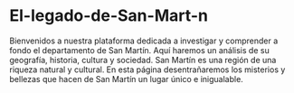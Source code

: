 # El-legado-de-San-Mart-n
Bienvenidos a nuestra plataforma dedicada a investigar y comprender a fondo el departamento de San Martín. Aquí haremos un análisis de su geografía, historia, cultura y sociedad. San Martín es una región de una riqueza natural y cultural. En esta página desentrañaremos los misterios y bellezas que hacen de San Martín un lugar único e inigualable.

